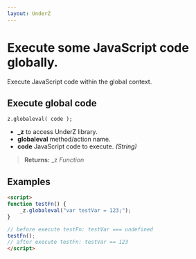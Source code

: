 ```yaml
---
layout: UnderZ
---
```

# Execute some JavaScript code globally.
Execute JavaScript code within the global context.


## Execute global code
```z.globaleval( code );```

* **_z** to access UnderZ library.
* **globaleval** method/action name.
* **code** JavaScript code to execute. _(String)_

> **Returns:** _z _Function_


## Examples

```html
<script>
function testFn() {
	_z.globaleval("var testVar = 123;");
}

// before execute testFn: testVar === undefined
testFn();
// after execute testFn: testVar == 123
</script>

```

